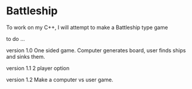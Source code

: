 # Battleship
To work on my C++, I will attempt to make a Battleship type game

to do ...

version 1.0
One sided game. 
Computer generates board, user finds ships and sinks them.
    
version 1.1
2 player option

version 1.2
Make a computer vs user game.
